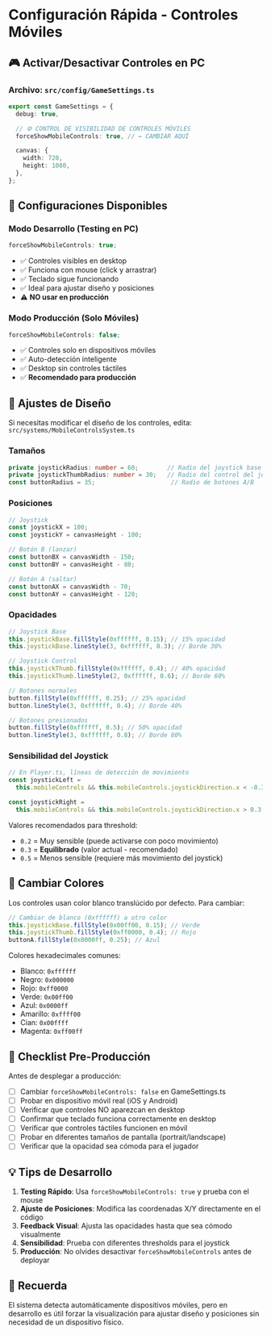 # Configuración Rápida - Controles Móviles

## 🎮 Activar/Desactivar Controles en PC

### Archivo: `src/config/GameSettings.ts`

```typescript
export const GameSettings = {
  debug: true,

  // ⚙️ CONTROL DE VISIBILIDAD DE CONTROLES MÓVILES
  forceShowMobileControls: true, // ← CAMBIAR AQUÍ

  canvas: {
    width: 720,
    height: 1080,
  },
};
```

## 📝 Configuraciones Disponibles

### Modo Desarrollo (Testing en PC)

```typescript
forceShowMobileControls: true;
```

- ✅ Controles visibles en desktop
- ✅ Funciona con mouse (click y arrastrar)
- ✅ Teclado sigue funcionando
- ✅ Ideal para ajustar diseño y posiciones
- ⚠️ **NO usar en producción**

### Modo Producción (Solo Móviles)

```typescript
forceShowMobileControls: false;
```

- ✅ Controles solo en dispositivos móviles
- ✅ Auto-detección inteligente
- ✅ Desktop sin controles táctiles
- ✅ **Recomendado para producción**

## 🔧 Ajustes de Diseño

Si necesitas modificar el diseño de los controles, edita:
`src/systems/MobileControlsSystem.ts`

### Tamaños

```typescript
private joystickRadius: number = 60;        // Radio del joystick base
private joystickThumbRadius: number = 30;   // Radio del control del joystick
const buttonRadius = 35;                     // Radio de botones A/B
```

### Posiciones

```typescript
// Joystick
const joystickX = 100;
const joystickY = canvasHeight - 100;

// Botón B (lanzar)
const buttonBX = canvasWidth - 150;
const buttonBY = canvasHeight - 80;

// Botón A (saltar)
const buttonAX = canvasWidth - 70;
const buttonAY = canvasHeight - 120;
```

### Opacidades

```typescript
// Joystick Base
this.joystickBase.fillStyle(0xffffff, 0.15); // 15% opacidad
this.joystickBase.lineStyle(3, 0xffffff, 0.3); // Borde 30%

// Joystick Control
this.joystickThumb.fillStyle(0xffffff, 0.4); // 40% opacidad
this.joystickThumb.lineStyle(2, 0xffffff, 0.6); // Borde 60%

// Botones normales
button.fillStyle(0xffffff, 0.25); // 25% opacidad
button.lineStyle(3, 0xffffff, 0.4); // Borde 40%

// Botones presionados
button.fillStyle(0xffffff, 0.5); // 50% opacidad
button.lineStyle(3, 0xffffff, 0.8); // Borde 80%
```

### Sensibilidad del Joystick

```typescript
// En Player.ts, líneas de detección de movimiento
const joystickLeft =
  this.mobileControls && this.mobileControls.joystickDirection.x < -0.3; // Threshold: -0.3

const joystickRight =
  this.mobileControls && this.mobileControls.joystickDirection.x > 0.3; // Threshold: 0.3
```

Valores recomendados para threshold:

- `0.2` = Muy sensible (puede activarse con poco movimiento)
- `0.3` = **Equilibrado** (valor actual - recomendado)
- `0.5` = Menos sensible (requiere más movimiento del joystick)

## 🎨 Cambiar Colores

Los controles usan color blanco translúcido por defecto. Para cambiar:

```typescript
// Cambiar de blanco (0xffffff) a otro color
this.joystickBase.fillStyle(0x00ff00, 0.15); // Verde
this.joystickThumb.fillStyle(0xff0000, 0.4); // Rojo
buttonA.fillStyle(0x0000ff, 0.25); // Azul
```

Colores hexadecimales comunes:

- Blanco: `0xffffff`
- Negro: `0x000000`
- Rojo: `0xff0000`
- Verde: `0x00ff00`
- Azul: `0x0000ff`
- Amarillo: `0xffff00`
- Cian: `0x00ffff`
- Magenta: `0xff00ff`

## 🚀 Checklist Pre-Producción

Antes de desplegar a producción:

- [ ] Cambiar `forceShowMobileControls: false` en GameSettings.ts
- [ ] Probar en dispositivo móvil real (iOS y Android)
- [ ] Verificar que controles NO aparezcan en desktop
- [ ] Confirmar que teclado funciona correctamente en desktop
- [ ] Verificar que controles táctiles funcionen en móvil
- [ ] Probar en diferentes tamaños de pantalla (portrait/landscape)
- [ ] Verificar que la opacidad sea cómoda para el jugador

## 💡 Tips de Desarrollo

1. **Testing Rápido**: Usa `forceShowMobileControls: true` y prueba con el mouse
2. **Ajuste de Posiciones**: Modifica las coordenadas X/Y directamente en el código
3. **Feedback Visual**: Ajusta las opacidades hasta que sea cómodo visualmente
4. **Sensibilidad**: Prueba con diferentes thresholds para el joystick
5. **Producción**: No olvides desactivar `forceShowMobileControls` antes de deployar

## 📱 Recuerda

El sistema detecta automáticamente dispositivos móviles, pero en desarrollo es útil forzar la visualización para ajustar diseño y posiciones sin necesidad de un dispositivo físico.
